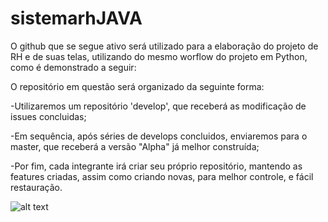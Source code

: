 # sistemarhJAVA

O github que se segue ativo será utilizado para a elaboração do projeto de RH e de suas telas, utilizando do mesmo worflow do projeto em Python, como é demonstrado a seguir:

O repositório em questão será organizado da seguinte forma:

-Utilizaremos um repositório 'develop', que receberá as modificação de issues concluidas;

-Em sequência, após séries de develops concluidos, enviaremos para o master, que receberá a versão "Alpha" já melhor construída;

-Por fim, cada integrante irá criar seu próprio repositório, mantendo as features criadas, assim como criando novas, para melhor controle, e fácil restauração.

![alt text](https://i.pinimg.com/originals/2a/5d/5c/2a5d5c1d5f42a3d0fd712ae7e4b23824.png)
